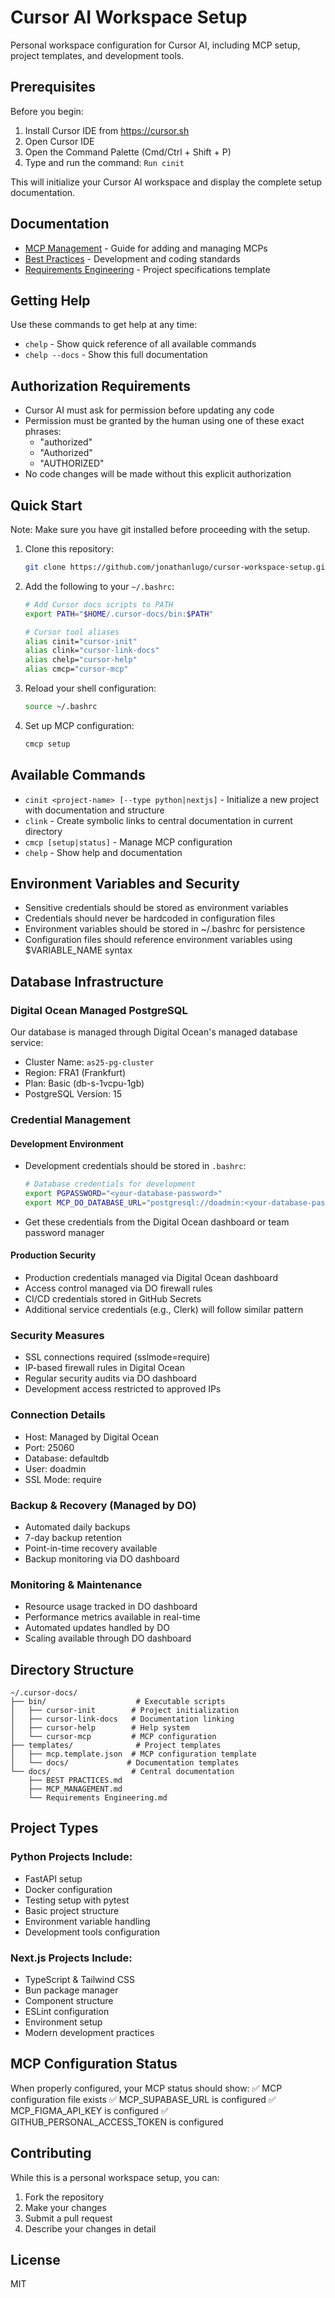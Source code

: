 # Cursor AI Workspace Setup

Personal workspace configuration for Cursor AI, including MCP setup, project templates, and development tools.

## Prerequisites

Before you begin:
1. Install Cursor IDE from https://cursor.sh
2. Open Cursor IDE
3. Open the Command Palette (Cmd/Ctrl + Shift + P)
4. Type and run the command: `Run cinit`

This will initialize your Cursor AI workspace and display the complete setup documentation.

## Documentation

- [MCP Management](docs/MCP_MANAGEMENT.md) - Guide for adding and managing MCPs
- [Best Practices](docs/BEST%20PRACTICES.md) - Development and coding standards
- [Requirements Engineering](docs/Requirements%20Engineering.md) - Project specifications template

## Getting Help
Use these commands to get help at any time:
- `chelp` - Show quick reference of all available commands
- `chelp --docs` - Show this full documentation

## Authorization Requirements
- Cursor AI must ask for permission before updating any code
- Permission must be granted by the human using one of these exact phrases:
  - "authorized"
  - "Authorized"
  - "AUTHORIZED"
- No code changes will be made without this explicit authorization

## Quick Start

Note: Make sure you have git installed before proceeding with the setup.

1. Clone this repository:
   ```bash
   git clone https://github.com/jonathanlugo/cursor-workspace-setup.git ~/.cursor-docs
   ```

2. Add the following to your `~/.bashrc`:
   ```bash
   # Add Cursor docs scripts to PATH
   export PATH="$HOME/.cursor-docs/bin:$PATH"
   
   # Cursor tool aliases
   alias cinit="cursor-init"
   alias clink="cursor-link-docs"
   alias chelp="cursor-help"
   alias cmcp="cursor-mcp"
   ```

3. Reload your shell configuration:
   ```bash
   source ~/.bashrc
   ```

4. Set up MCP configuration:
   ```bash
   cmcp setup
   ```

## Available Commands

- `cinit <project-name> [--type python|nextjs]` - Initialize a new project with documentation and structure
- `clink` - Create symbolic links to central documentation in current directory
- `cmcp [setup|status]` - Manage MCP configuration
- `chelp` - Show help and documentation

## Environment Variables and Security
- Sensitive credentials should be stored as environment variables
- Credentials should never be hardcoded in configuration files
- Environment variables should be stored in ~/.bashrc for persistence
- Configuration files should reference environment variables using $VARIABLE_NAME syntax

## Database Infrastructure

### Digital Ocean Managed PostgreSQL
Our database is managed through Digital Ocean's managed database service:
- Cluster Name: `as25-pg-cluster`
- Region: FRA1 (Frankfurt)
- Plan: Basic (db-s-1vcpu-1gb)
- PostgreSQL Version: 15

### Credential Management
#### Development Environment
- Development credentials should be stored in `.bashrc`:
  ```bash
  # Database credentials for development
  export PGPASSWORD="<your-database-password>"
  export MCP_DO_DATABASE_URL="postgresql://doadmin:<your-database-password>@as25-pg-cluster-do-user-18884019-0.l.db.ondigitalocean.com:25060/defaultdb?sslmode=require"
  ```
- Get these credentials from the Digital Ocean dashboard or team password manager

#### Production Security
- Production credentials managed via Digital Ocean dashboard
- Access control managed via DO firewall rules
- CI/CD credentials stored in GitHub Secrets
- Additional service credentials (e.g., Clerk) will follow similar pattern

### Security Measures
- SSL connections required (sslmode=require)
- IP-based firewall rules in Digital Ocean
- Regular security audits via DO dashboard
- Development access restricted to approved IPs

### Connection Details
- Host: Managed by Digital Ocean
- Port: 25060
- Database: defaultdb
- User: doadmin
- SSL Mode: require

### Backup & Recovery (Managed by DO)
- Automated daily backups
- 7-day backup retention
- Point-in-time recovery available
- Backup monitoring via DO dashboard

### Monitoring & Maintenance
- Resource usage tracked in DO dashboard
- Performance metrics available in real-time
- Automated updates handled by DO
- Scaling available through DO dashboard

## Directory Structure

```
~/.cursor-docs/
├── bin/                    # Executable scripts
│   ├── cursor-init        # Project initialization
│   ├── cursor-link-docs   # Documentation linking
│   ├── cursor-help        # Help system
│   └── cursor-mcp         # MCP configuration
├── templates/              # Project templates
│   ├── mcp.template.json  # MCP configuration template
│   └── docs/             # Documentation templates
└── docs/                  # Central documentation
    ├── BEST PRACTICES.md
    ├── MCP_MANAGEMENT.md
    └── Requirements Engineering.md
```

## Project Types

### Python Projects Include:
- FastAPI setup
- Docker configuration
- Testing setup with pytest
- Basic project structure
- Environment variable handling
- Development tools configuration

### Next.js Projects Include:
- TypeScript & Tailwind CSS
- Bun package manager
- Component structure
- ESLint configuration
- Environment setup
- Modern development practices

## MCP Configuration Status
When properly configured, your MCP status should show:
✅ MCP configuration file exists
✅ MCP_SUPABASE_URL is configured
✅ MCP_FIGMA_API_KEY is configured
✅ GITHUB_PERSONAL_ACCESS_TOKEN is configured

## Contributing

While this is a personal workspace setup, you can:
1. Fork the repository
2. Make your changes
3. Submit a pull request
4. Describe your changes in detail

## License

MIT 
